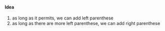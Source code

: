#### Idea
1. as long as it permits, we can add left parenthese
2. as long as there are more left parenthese, we can add right parenthese
